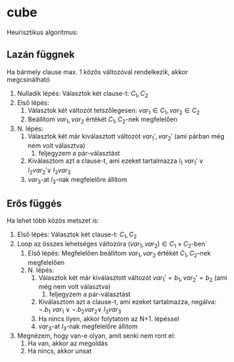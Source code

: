 # cube

Heurisztikus algoritmus:

## Lazán függnek

Ha bármely clause max. 1 közös változóval rendelkezik, akkor megcsinálható

1. Nulladik lépés: Választok két clause-t: $C_1, C_2$ 
2. Első lépés:
	1. Választok két változót tetszőlegesen: $var_1 \in C_1, var_2 \in C_2$
	2. Beállítom $var_1, var_2$ értékét $C_1, C_2$-nek megfelelően
2. N. lépés: 
	1. Választok két már kiválasztott változót $var_1', var_2'$ (ami párban még nem volt választva)
		1. feljegyzem a pár-választást
	2. Kiválasztom azt a clause-t, ami ezeket tartalmazza $l_1 \ var_1' \lor l_2 var_2' \lor \ l_3 var_3$
	3. $var_3$-at $l_3$-nak megfelelőre állítom

## Erős függés

Ha lehet több közös metszet is:

1. Első lépés: Választok két clause-t: $C_1, C_2$
2. Loop az összes lehetséges változóra $(var_1, var_2) \in C_1 \times C_2$-ben`
	1. Első lépés: Megfelelően beállítom $var_1, var_2$ értékét $C_1, C_2$-nek megfelelően
	2. N. lépés: 
		1. Választok két már kiválasztott változót $var_1' = b_1 , var_2' = b_2$ (ami még nem volt választva)
			1. feljegyzem a pár-választást
		2. Kiválasztom azt a clause-t, ami ezeket tartalmazza, negálva:  
		   $\lnot . b_1 \ var_1 \lor \lnot . b_2 var_2 \lor \ l_3 var_3$
		3. Ha nincs ilyen, akkor folytatom az N+1. lépéssel
		4. $var_3$-at $l_3$-nak megfelelőre állítom
3. Megnézem, hogy van-e olyan, amit senki nem ront el:
	1. Ha van, akkor az megoldás
	2. Ha nincs, akkor unsat
